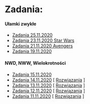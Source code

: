 # Zadania:

#### Ułamki zwykłe
- [Zadania 25.11.2020](https://docs.google.com/forms/d/e/1FAIpQLSdN1eEdS0qDtPpy_ghONx2xoz-VJZpU2mAUjKBb0ixI2YyGMQ/viewform?usp=sf_link)
- [Zadania 23.11.2020 Star Wars](https://docs.google.com/forms/d/e/1FAIpQLScX7nfFrweBtVqLDUVcjuOBrs14wdl51pUearcaXJXtdWybxw/viewform?usp=sf_link)
- [Zadania 21.11.2020 Avengers](https://docs.google.com/forms/d/e/1FAIpQLSetSjGH6ypDIRAIstl_hp5gr6Jf5h5mw76F981gY9IiBq6ipg/viewform?usp=sf_link)
- [Zadania 19.11.2020](https://docs.google.com/forms/d/e/1FAIpQLSfFZ_BdfpMscJeBHpR8lCwBNHpQTLkKYqxzrwmHx6Y8wIl0ow/viewform?usp=sf_link)

#### NWD, NWW, Wielokrotności
- [Zadania 15.11.2020](https://docs.google.com/forms/d/e/1FAIpQLSflpUZ0bAWjWSEOwHnBZEak23-1-r6qgCEA2NPfTR-Thn_0Aw/viewform?usp=sf_link)
- [Zadania 14.11.2020](https://docs.google.com/forms/d/e/1FAIpQLSc0KRe0zYiIMC_e3DFqI6PfRbJDwSU_syIjoJheAaHRpaghOA/viewform?usp=sf_link) [ [Rozwiązania](/solutions/14_11_2020.md) ]
- [Zadania 13.11.2020](https://docs.google.com/forms/d/e/1FAIpQLSf5WYedsMRB3dCGIWVDrsJ1cHdCOQOUuG1QnQs3bWHTq-fWHg/viewform?usp=sf_link) [ [Rozwiązania](/solutions/13_11_2020.md) ]
- [Zadania 12.11.2020](https://docs.google.com/forms/d/e/1FAIpQLSeFm27ydkezZmdyE632FIB86jZLLwqR5eae2rXhn20QTmZiaA/viewform?usp=sf_link) [ [Rozwiązania](/solutions/12_11_2020.md) ]
- [Zadania 11.11.2020](https://docs.google.com/forms/d/e/1FAIpQLSe1X1kwlJizzipKuMf0irb7wBskWqF1lF63Lmv_RePxKGqc4w/viewform?usp=sf_link) [ [Rozwiązania](/solutions/11_11_2020.md) ] 
